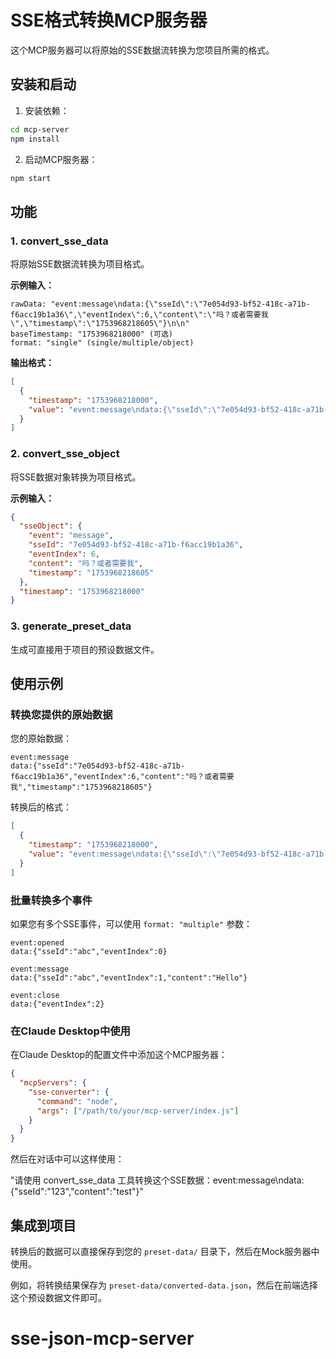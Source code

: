 # SSE格式转换MCP服务器

这个MCP服务器可以将原始的SSE数据流转换为您项目所需的格式。

## 安装和启动

1. 安装依赖：
```bash
cd mcp-server
npm install
```

2. 启动MCP服务器：
```bash
npm start
```

## 功能

### 1. convert_sse_data
将原始SSE数据流转换为项目格式。

**示例输入：**
```
rawData: "event:message\ndata:{\"sseId\":\"7e054d93-bf52-418c-a71b-f6acc19b1a36\",\"eventIndex\":6,\"content\":\"吗？或者需要我\",\"timestamp\":\"1753968218605\"}\n\n"
baseTimestamp: "1753968218000" (可选)
format: "single" (single/multiple/object)
```

**输出格式：**
```json
[
  {
    "timestamp": "1753968218000",
    "value": "event:message\ndata:{\"sseId\":\"7e054d93-bf52-418c-a71b-f6acc19b1a36\",\"eventIndex\":6,\"content\":\"吗？或者需要我\",\"timestamp\":\"1753968218605\"}\n\n"
  }
]
```

### 2. convert_sse_object
将SSE数据对象转换为项目格式。

**示例输入：**
```json
{
  "sseObject": {
    "event": "message",
    "sseId": "7e054d93-bf52-418c-a71b-f6acc19b1a36",
    "eventIndex": 6,
    "content": "吗？或者需要我",
    "timestamp": "1753968218605"
  },
  "timestamp": "1753968218000"
}
```

### 3. generate_preset_data
生成可直接用于项目的预设数据文件。

## 使用示例

### 转换您提供的原始数据

您的原始数据：
```
event:message
data:{"sseId":"7e054d93-bf52-418c-a71b-f6acc19b1a36","eventIndex":6,"content":"吗？或者需要我","timestamp":"1753968218605"}
```

转换后的格式：
```json
[
  {
    "timestamp": "1753968218000",
    "value": "event:message\ndata:{\"sseId\":\"7e054d93-bf52-418c-a71b-f6acc19b1a36\",\"eventIndex\":6,\"content\":\"吗？或者需要我\",\"timestamp\":\"1753968218605\"}\n\n"
  }
]
```

### 批量转换多个事件

如果您有多个SSE事件，可以使用 `format: "multiple"` 参数：

```
event:opened
data:{"sseId":"abc","eventIndex":0}

event:message
data:{"sseId":"abc","eventIndex":1,"content":"Hello"}

event:close
data:{"eventIndex":2}
```

### 在Claude Desktop中使用

在Claude Desktop的配置文件中添加这个MCP服务器：

```json
{
  "mcpServers": {
    "sse-converter": {
      "command": "node",
      "args": ["/path/to/your/mcp-server/index.js"]
    }
  }
}
```

然后在对话中可以这样使用：

"请使用 convert_sse_data 工具转换这个SSE数据：event:message\ndata:{\"sseId\":\"123\",\"content\":\"test\"}"

## 集成到项目

转换后的数据可以直接保存到您的 `preset-data/` 目录下，然后在Mock服务器中使用。

例如，将转换结果保存为 `preset-data/converted-data.json`，然后在前端选择这个预设数据文件即可。
# sse-json-mcp-server
